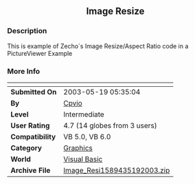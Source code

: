 ﻿<div align="center">

## Image Resize


</div>

### Description

This is example of Zecho`s Image Resize/Aspect Ratio code in a PictureViewer Example
 
### More Info
 


<span>             |<span>
---                |---
**Submitted On**   |2003-05-19 05:35:04
**By**             |[Cpvio](https://github.com/Planet-Source-Code/PSCIndex/blob/master/ByAuthor/cpvio.md)
**Level**          |Intermediate
**User Rating**    |4.7 (14 globes from 3 users)
**Compatibility**  |VB 5\.0, VB 6\.0
**Category**       |[Graphics](https://github.com/Planet-Source-Code/PSCIndex/blob/master/ByCategory/graphics__1-46.md)
**World**          |[Visual Basic](https://github.com/Planet-Source-Code/PSCIndex/blob/master/ByWorld/visual-basic.md)
**Archive File**   |[Image\_Resi1589435192003\.zip](https://github.com/Planet-Source-Code/cpvio-image-resize__1-45571/archive/master.zip)








